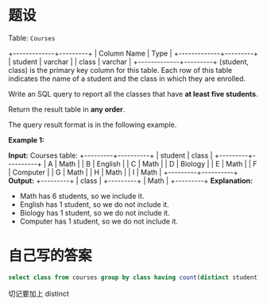 # 题设

Table: `Courses`

+-------------+---------+
| Column Name | Type    |
+-------------+---------+
| student     | varchar |
| class       | varchar |
+-------------+---------+
(student, class) is the primary key column for this table.
Each row of this table indicates the name of a student and the class in which they are enrolled.

Write an SQL query to report all the classes that have **at least five students**.

Return the result table in **any order**.

The query result format is in the following example.





**Example 1:**

**Input:** 
Courses table:
+---------+----------+
| student | class    |
+---------+----------+
| A       | Math     |
| B       | English  |
| C       | Math     |
| D       | Biology  |
| E       | Math     |
| F       | Computer |
| G       | Math     |
| H       | Math     |
| I       | Math     |
+---------+----------+
**Output:** 
+---------+
| class   |
+---------+
| Math    |
+---------+
**Explanation:** 

- Math has 6 students, so we include it.
- English has 1 student, so we do not include it.
- Biology has 1 student, so we do not include it.
- Computer has 1 student, so we do not include it.

# 自己写的答案

```sql
select class from courses group by class having count(distinct student) >= 5;
```

切记要加上 distinct 
